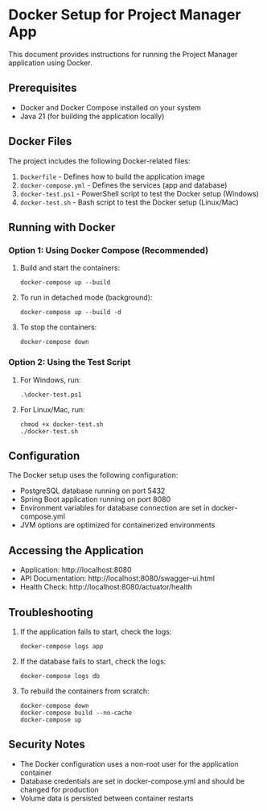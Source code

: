 # Docker Setup for Project Manager App

This document provides instructions for running the Project Manager application using Docker.

## Prerequisites

- Docker and Docker Compose installed on your system
- Java 21 (for building the application locally)

## Docker Files

The project includes the following Docker-related files:

1. `Dockerfile` - Defines how to build the application image
2. `docker-compose.yml` - Defines the services (app and database)
3. `docker-test.ps1` - PowerShell script to test the Docker setup (Windows)
4. `docker-test.sh` - Bash script to test the Docker setup (Linux/Mac)

## Running with Docker

### Option 1: Using Docker Compose (Recommended)

1. Build and start the containers:
   ```
   docker-compose up --build
   ```

2. To run in detached mode (background):
   ```
   docker-compose up --build -d
   ```

3. To stop the containers:
   ```
   docker-compose down
   ```

### Option 2: Using the Test Script

1. For Windows, run:
   ```
   .\docker-test.ps1
   ```

2. For Linux/Mac, run:
   ```
   chmod +x docker-test.sh
   ./docker-test.sh
   ```

## Configuration

The Docker setup uses the following configuration:

- PostgreSQL database running on port 5432
- Spring Boot application running on port 8080
- Environment variables for database connection are set in docker-compose.yml
- JVM options are optimized for containerized environments

## Accessing the Application

- Application: http://localhost:8080
- API Documentation: http://localhost:8080/swagger-ui.html
- Health Check: http://localhost:8080/actuator/health

## Troubleshooting

1. If the application fails to start, check the logs:
   ```
   docker-compose logs app
   ```

2. If the database fails to start, check the logs:
   ```
   docker-compose logs db
   ```

3. To rebuild the containers from scratch:
   ```
   docker-compose down
   docker-compose build --no-cache
   docker-compose up
   ```

## Security Notes

- The Docker configuration uses a non-root user for the application container
- Database credentials are set in docker-compose.yml and should be changed for production
- Volume data is persisted between container restarts